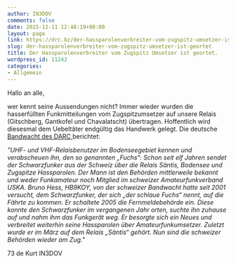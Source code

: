 ```yaml
---
author: IN3DOV
comments: false
date: 2015-12-11 12:48:19+00:00
layout: page
link: https://drc.bz/der-hassparolenverbreiter-vom-zugspitz-umsetzer-ist-geortet/
slug: der-hassparolenverbreiter-vom-zugspitz-umsetzer-ist-geortet
title: Der Hassparolenverbreiter vom Zugspitz Umsetzer ist geortet.
wordpress_id: 11242
categories:
- Allgemein
---
```


Hallo an alle,

wer kennt seine Aussendungen nicht? Immer wieder wurden die hasserfüllten Funkmitteilungen vom Zugspitzumsetzer auf unsere Relais (Gitschberg, Gantkofel und Chavalatscht) übertragen. Hoffentlich wird diesesmal dem Uebeltäter endgültig das Handwerk gelegt. Die deutsche [Bandwacht des DARC ](http://blog.tomixnet.de/archives/9816)berichtet:

_"UHF- und VHF-Relaisbenutzer im Bodenseegebiet kennen und verabscheuen ihn, den so genannten „Fuchs“: Schon seit elf Jahren sendet der Schwarzfunker aus der Schweiz über die Relais Säntis, Bodensee und Zugspitze Hassparolen. Der Mann ist den Behörden mittlerweile bekannt und weder Funkamateur noch Mitglied im schweizer Amateurfunkverband USKA. Bruno Hess, HB9KOY, von der schweizer Bandwacht hatte seit 2001 versucht, dem Schwarzfunker, der sich „der schlaue Fuchs“ nennt, auf die Fährte zu kommen. Er schaltete 2005 die Fernmeldebehörde ein. Diese konnte den Schwarzfunker im vergangenen Jahr orten, suchte ihn zuhause auf und nahm ihm das Funkgerät weg. Er besorgte sich ein Neues und verbreitet weiterhin seine Hassparolen über Amateurfunkumsetzer. Zuletzt wurde er im März auf dem Relais „Säntis“ gehört. Nun sind die schweizer Behörden wieder am Zug."_

73 de Kurt IN3DOV
